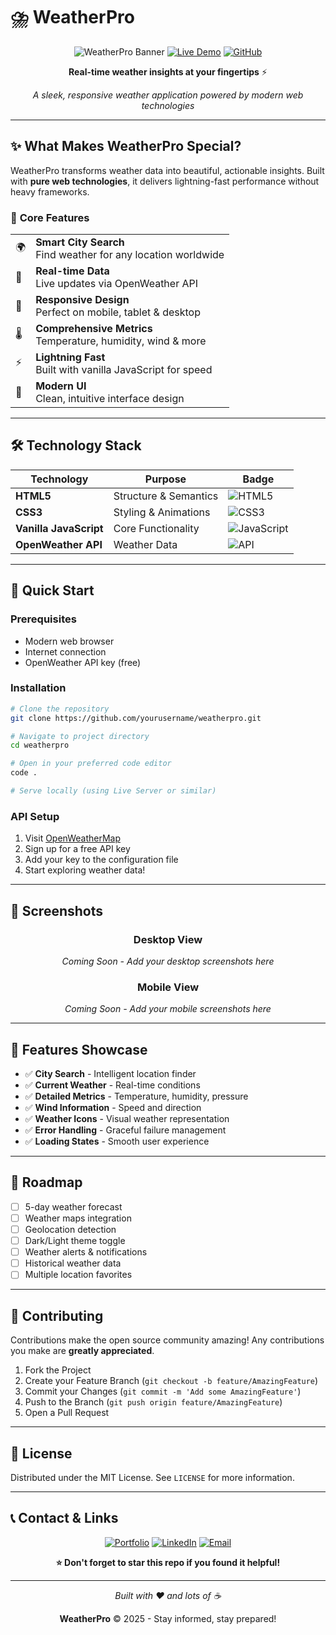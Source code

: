 # ⛈️ WeatherPro

<div align="center">
  
![WeatherPro Banner](https://img.shields.io/badge/Weather-Pro-blue?style=for-the-badge&logo=weather&logoColor=white)
[![Live Demo](https://img.shields.io/badge/🌐-Live%20Demo-brightgreen?style=for-the-badge)](https://yourwebsite.com)
[![GitHub](https://img.shields.io/badge/GitHub-Repository-black?style=for-the-badge&logo=github)](https://github.com/yourusername/weatherpro)

**Real-time weather insights at your fingertips** ⚡

*A sleek, responsive weather application powered by modern web technologies*

</div>

---

## ✨ **What Makes WeatherPro Special?**

WeatherPro transforms weather data into beautiful, actionable insights. Built with **pure web technologies**, it delivers lightning-fast performance without heavy frameworks.

### 🎯 **Core Features**

<table>
<tr>
<td>🌍</td>
<td><strong>Smart City Search</strong><br/>Find weather for any location worldwide</td>
</tr>
<tr>
<td>📡</td>
<td><strong>Real-time Data</strong><br/>Live updates via OpenWeather API</td>
</tr>
<tr>
<td>📱</td>
<td><strong>Responsive Design</strong><br/>Perfect on mobile, tablet & desktop</td>
</tr>
<tr>
<td>🌡️</td>
<td><strong>Comprehensive Metrics</strong><br/>Temperature, humidity, wind & more</td>
</tr>
<tr>
<td>⚡</td>
<td><strong>Lightning Fast</strong><br/>Built with vanilla JavaScript for speed</td>
</tr>
<tr>
<td>🎨</td>
<td><strong>Modern UI</strong><br/>Clean, intuitive interface design</td>
</tr>
</table>

---

## 🛠️ **Technology Stack**

<div align="center">

| Technology | Purpose | Badge |
|------------|---------|--------|
| **HTML5** | Structure & Semantics | ![HTML5](https://img.shields.io/badge/HTML5-E34F26?style=flat&logo=html5&logoColor=white) |
| **CSS3** | Styling & Animations | ![CSS3](https://img.shields.io/badge/CSS3-1572B6?style=flat&logo=css3&logoColor=white) |
| **Vanilla JavaScript** | Core Functionality | ![JavaScript](https://img.shields.io/badge/JavaScript-F7DF1E?style=flat&logo=javascript&logoColor=black) |
| **OpenWeather API** | Weather Data | ![API](https://img.shields.io/badge/OpenWeather-API-orange?style=flat) |

</div>

---

## 🚀 **Quick Start**

### Prerequisites
- Modern web browser
- Internet connection
- OpenWeather API key (free)

### Installation
```bash
# Clone the repository
git clone https://github.com/yourusername/weatherpro.git

# Navigate to project directory
cd weatherpro

# Open in your preferred code editor
code .

# Serve locally (using Live Server or similar)
```

### API Setup
1. Visit [OpenWeatherMap](https://openweathermap.org/api)
2. Sign up for a free API key
3. Add your key to the configuration file
4. Start exploring weather data!

---

## 📱 **Screenshots**

<div align="center">

### Desktop View
*Coming Soon - Add your desktop screenshots here*

### Mobile View  
*Coming Soon - Add your mobile screenshots here*

</div>

---

## 🌟 **Features Showcase**

- ✅ **City Search** - Intelligent location finder
- ✅ **Current Weather** - Real-time conditions
- ✅ **Detailed Metrics** - Temperature, humidity, pressure
- ✅ **Wind Information** - Speed and direction
- ✅ **Weather Icons** - Visual weather representation
- ✅ **Error Handling** - Graceful failure management
- ✅ **Loading States** - Smooth user experience

---

## 🔮 **Roadmap**

- [ ] 5-day weather forecast
- [ ] Weather maps integration  
- [ ] Geolocation detection
- [ ] Dark/Light theme toggle
- [ ] Weather alerts & notifications
- [ ] Historical weather data
- [ ] Multiple location favorites

---

## 🤝 **Contributing**

Contributions make the open source community amazing! Any contributions you make are **greatly appreciated**.

1. Fork the Project
2. Create your Feature Branch (`git checkout -b feature/AmazingFeature`)
3. Commit your Changes (`git commit -m 'Add some AmazingFeature'`)
4. Push to the Branch (`git push origin feature/AmazingFeature`)
5. Open a Pull Request

---

## 📄 **License**

Distributed under the MIT License. See `LICENSE` for more information.

---

## 📞 **Contact & Links**

<div align="center">

[![Portfolio](https://img.shields.io/badge/Portfolio-Visit-purple?style=for-the-badge)](https://yourportfolio.com)
[![LinkedIn](https://img.shields.io/badge/LinkedIn-Connect-blue?style=for-the-badge&logo=linkedin)](https://linkedin.com/in/yourprofile)
[![Email](https://img.shields.io/badge/Email-Contact-red?style=for-the-badge&logo=gmail)](mailto:your.email@gmail.com)

**⭐ Don't forget to star this repo if you found it helpful!**

</div>

---

<div align="center">
  
*Built with ❤️ and lots of ☕*

**WeatherPro** © 2025 - Stay informed, stay prepared!

</div>

